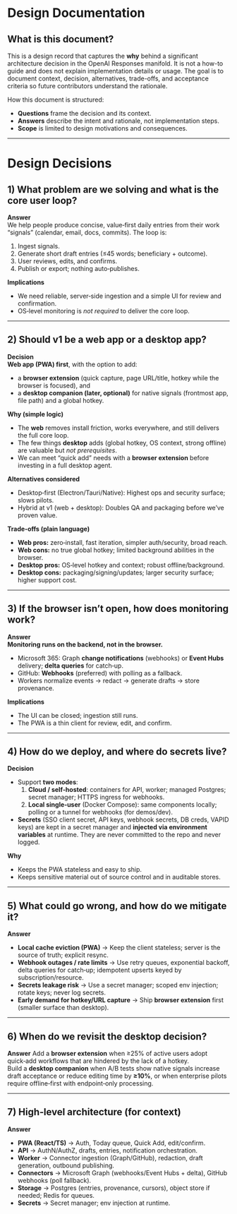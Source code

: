 # Design Documentation
## What is this document?

This is a design record that captures the **why** behind a significant architecture decision in the OpenAI Responses manifold. It is not a how-to guide and does not explain implementation details or usage. The goal is to document context, decision, alternatives, trade-offs, and acceptance criteria so future contributors understand the rationale.

How this document is structured:

* **Questions** frame the decision and its context.
* **Answers** describe the intent and rationale, not implementation steps.
* **Scope** is limited to design motivations and consequences.

---

# Design Decisions

## 1) What problem are we solving and what is the core user loop?

**Answer**  
We help people produce concise, value‑first daily entries from their work “signals” (calendar, email, docs, commits). The loop is:

1. Ingest signals.
2. Generate short draft entries (≤45 words; beneficiary + outcome).
3. User reviews, edits, and confirms.
4. Publish or export; nothing auto‑publishes.

**Implications**
- We need reliable, server‑side ingestion and a simple UI for review and confirmation.
- OS‑level monitoring is *not required* to deliver the core loop.

---

## 2) Should v1 be a web app or a desktop app?

**Decision**  
**Web app (PWA) first**, with the option to add:
- a **browser extension** (quick capture, page URL/title, hotkey while the browser is focused), and
- a **desktop companion (later, optional)** for native signals (frontmost app, file path) and a global hotkey.

**Why (simple logic)**
- The **web** removes install friction, works everywhere, and still delivers the full core loop.
- The few things **desktop** adds (global hotkey, OS context, strong offline) are valuable but *not prerequisites*.
- We can meet “quick add” needs with a **browser extension** before investing in a full desktop agent.

**Alternatives considered**
- Desktop‑first (Electron/Tauri/Native): Highest ops and security surface; slows pilots.
- Hybrid at v1 (web + desktop): Doubles QA and packaging before we’ve proven value.

**Trade‑offs (plain language)**
- **Web pros:** zero‑install, fast iteration, simpler auth/security, broad reach.
- **Web cons:** no true global hotkey; limited background abilities in the browser.
- **Desktop pros:** OS‑level hotkey and context; robust offline/background.
- **Desktop cons:** packaging/signing/updates; larger security surface; higher support cost.

---

## 3) If the browser isn’t open, how does monitoring work?

**Answer**  
**Monitoring runs on the backend, not in the browser.**  
- Microsoft 365: Graph **change notifications** (webhooks) or **Event Hubs** delivery; **delta queries** for catch‑up.
- GitHub: **Webhooks** (preferred) with polling as a fallback.
- Workers normalize events → redact → generate drafts → store provenance.

**Implications**
- The UI can be closed; ingestion still runs.
- The PWA is a thin client for review, edit, and confirm.

---

## 4) How do we deploy, and where do secrets live?

**Decision**
- Support **two modes**:
  1) **Cloud / self‑hosted**: containers for API, worker; managed Postgres; secret manager; HTTPS ingress for webhooks.
  2) **Local single‑user** (Docker Compose): same components locally; polling or a tunnel for webhooks (for demos/dev).
- **Secrets** (SSO client secret, API keys, webhook secrets, DB creds, VAPID keys) are kept in a secret manager and **injected via environment variables** at runtime. They are never committed to the repo and never logged.

**Why**
- Keeps the PWA stateless and easy to ship.
- Keeps sensitive material out of source control and in auditable stores.

---

## 5) What could go wrong, and how do we mitigate it?

**Answer**
- **Local cache eviction (PWA)** → Keep the client stateless; server is the source of truth; explicit resync.
- **Webhook outages / rate limits** → Use retry queues, exponential backoff, delta queries for catch‑up; idempotent upserts keyed by subscription/resource.
- **Secrets leakage risk** → Use a secret manager; scoped env injection; rotate keys; never log secrets.
- **Early demand for hotkey/URL capture** → Ship **browser extension** first (smaller surface than desktop).

---

## 6) When do we revisit the desktop decision?

**Answer**
Add a **browser extension** when ≥25% of active users adopt quick‑add workflows that are hindered by the lack of a hotkey.  
Build a **desktop companion** when A/B tests show native signals increase draft acceptance or reduce editing time by **≥10%**, or when enterprise pilots require offline‑first with endpoint‑only processing.

---

## 7) High‑level architecture (for context)

**Answer**
- **PWA (React/TS)** → Auth, Today queue, Quick Add, edit/confirm.
- **API** → AuthN/AuthZ, drafts, entries, notification orchestration.
- **Worker** → Connector ingestion (Graph/GitHub), redaction, draft generation, outbound publishing.
- **Connectors** → Microsoft Graph (webhooks/Event Hubs + delta), GitHub webhooks (poll fallback).
- **Storage** → Postgres (entries, provenance, cursors), object store if needed; Redis for queues.
- **Secrets** → Secret manager; env injection at runtime.
